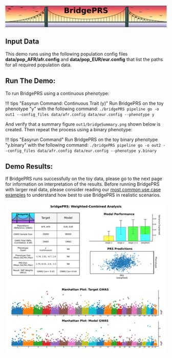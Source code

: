 ![Screenshot](img/slim/quikstart_logo2.png)

## Input Data 

This demo runs using the following population config files
**data/pop_AFR/afr.config** and **data/pop_EUR/eur.config** that
list the paths for all required population data. 

## Run The Demo: 

To run BridgePRS using a continuous phenotype: 

!!! tips "Easyrun Command: Continuous Trait (y)" 
     Run BridgePRS on the toy phenotype "y" with the following command: 
        ```
        ./bridgePRS pipeline go -o out1 --config_files data/afr.config data/eur.config --phenotype y 
        ```


And verify that a summary figure `out1/bridgeSummary.png` shown below is created.  Then repeat the 
process using a binary phenotype: 





!!! tips "Easyrun Command" 
    Run BridgePRS on the toy binary phenotype "y.binary" with the following command: 
        ```
        ./bridgePRS pipeline go -o out2 --config_files data/afr.config data/eur.config --phenotype y.binary
        ```

## Demo Results:


If BridgePRS runs successfully on the toy data, please go to the next
page for information on interpretation of the results.  Before running
BridgePRS with larger real data, please consider reading our [most
common use case examples](guide_usecases.md) to understand how best
to use BridgePRS in realistic scenarios.

    
![Screenshot](img/combo1.png)



